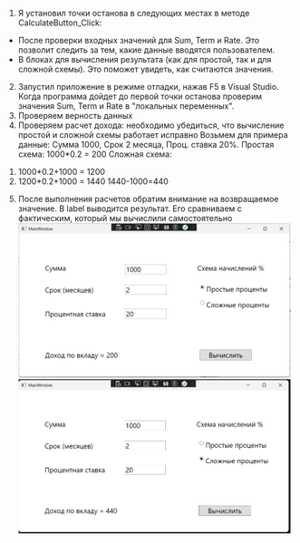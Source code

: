 1. Я установил точки останова в следующих местах в методе CalculateButton_Click:
- После проверки входных значений для Sum, Term и Rate. Это позволит следить за тем, какие данные вводятся пользователем.
- В блоках для вычисления результата (как для простой, так и для сложной схемы). Это поможет увидеть, как считаются значения.
2. Запустил приложение в режиме отладки, нажав F5 в Visual Studio. Когда программа дойдет до первой точки останова проверим значения Sum, Term и Rate в "локальных переменных".
3. Проверяем верность данных
4. Проверяем расчет дохода: необходимо убедиться, что вычисление простой и сложной схемы работает исправно
Возьмем для примера данные:
Сумма 1000, Срок 2 месяца, Проц. ставка 20%.
Простая схема: 1000*0.2 = 200
Сложная схема: 
1) 1000*0.2+1000 = 1200
2) 1200*0.2+1000 = 1440
1440-1000=440
5. После выполнения расчетов обратим внимание на возвращаемое значение. В label выводится результат. Его сравниваем с фактическим, который мы вычислили самостоятельно
![SimpleScheme](image1.png)
![CompoundScheme](image2.png)